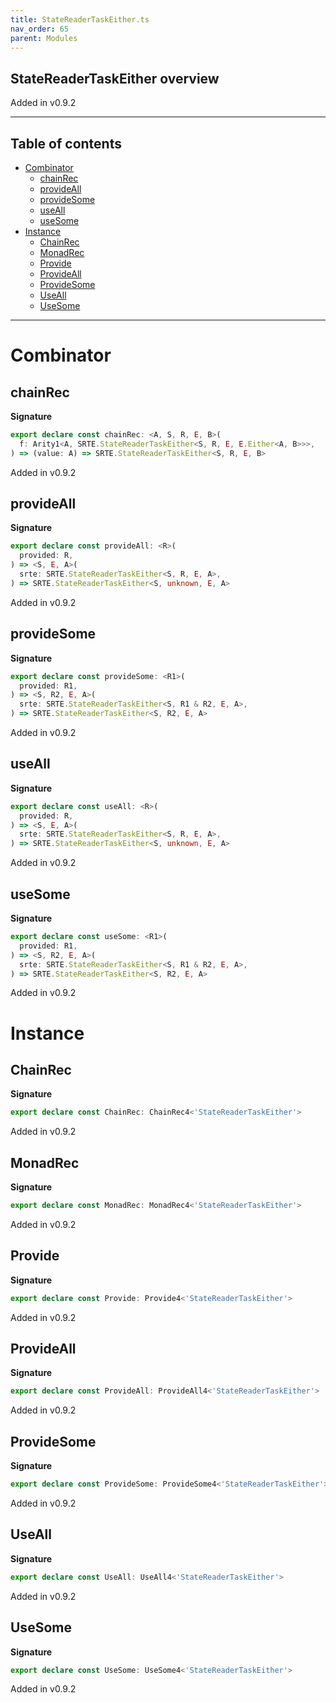 ```yaml
---
title: StateReaderTaskEither.ts
nav_order: 65
parent: Modules
---
```


## StateReaderTaskEither overview

Added in v0.9.2

---

<h2 class="text-delta">Table of contents</h2>

- [Combinator](#combinator)
  - [chainRec](#chainrec)
  - [provideAll](#provideall)
  - [provideSome](#providesome)
  - [useAll](#useall)
  - [useSome](#usesome)
- [Instance](#instance)
  - [ChainRec](#chainrec)
  - [MonadRec](#monadrec)
  - [Provide](#provide)
  - [ProvideAll](#provideall)
  - [ProvideSome](#providesome)
  - [UseAll](#useall)
  - [UseSome](#usesome)

---

# Combinator

## chainRec

**Signature**

```ts
export declare const chainRec: <A, S, R, E, B>(
  f: Arity1<A, SRTE.StateReaderTaskEither<S, R, E, E.Either<A, B>>>,
) => (value: A) => SRTE.StateReaderTaskEither<S, R, E, B>
```

Added in v0.9.2

## provideAll

**Signature**

```ts
export declare const provideAll: <R>(
  provided: R,
) => <S, E, A>(
  srte: SRTE.StateReaderTaskEither<S, R, E, A>,
) => SRTE.StateReaderTaskEither<S, unknown, E, A>
```

Added in v0.9.2

## provideSome

**Signature**

```ts
export declare const provideSome: <R1>(
  provided: R1,
) => <S, R2, E, A>(
  srte: SRTE.StateReaderTaskEither<S, R1 & R2, E, A>,
) => SRTE.StateReaderTaskEither<S, R2, E, A>
```

Added in v0.9.2

## useAll

**Signature**

```ts
export declare const useAll: <R>(
  provided: R,
) => <S, E, A>(
  srte: SRTE.StateReaderTaskEither<S, R, E, A>,
) => SRTE.StateReaderTaskEither<S, unknown, E, A>
```

Added in v0.9.2

## useSome

**Signature**

```ts
export declare const useSome: <R1>(
  provided: R1,
) => <S, R2, E, A>(
  srte: SRTE.StateReaderTaskEither<S, R1 & R2, E, A>,
) => SRTE.StateReaderTaskEither<S, R2, E, A>
```

Added in v0.9.2

# Instance

## ChainRec

**Signature**

```ts
export declare const ChainRec: ChainRec4<'StateReaderTaskEither'>
```

Added in v0.9.2

## MonadRec

**Signature**

```ts
export declare const MonadRec: MonadRec4<'StateReaderTaskEither'>
```

Added in v0.9.2

## Provide

**Signature**

```ts
export declare const Provide: Provide4<'StateReaderTaskEither'>
```

Added in v0.9.2

## ProvideAll

**Signature**

```ts
export declare const ProvideAll: ProvideAll4<'StateReaderTaskEither'>
```

Added in v0.9.2

## ProvideSome

**Signature**

```ts
export declare const ProvideSome: ProvideSome4<'StateReaderTaskEither'>
```

Added in v0.9.2

## UseAll

**Signature**

```ts
export declare const UseAll: UseAll4<'StateReaderTaskEither'>
```

Added in v0.9.2

## UseSome

**Signature**

```ts
export declare const UseSome: UseSome4<'StateReaderTaskEither'>
```

Added in v0.9.2
